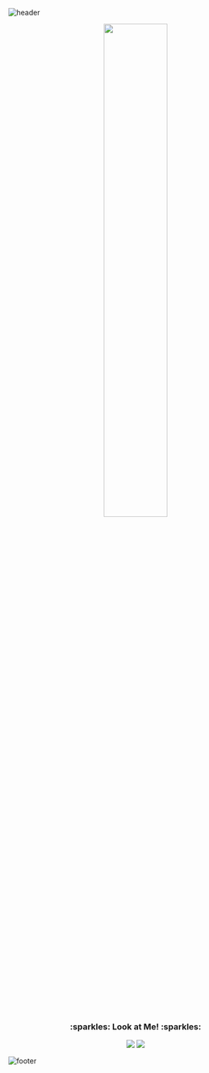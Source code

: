<!--**wisdomyeon/wisdomyeon** is a ✨ _special_ ✨ repository because its `README.md` (this file) appears on your GitHub profile.-->

![header](https://capsule-render.vercel.app/api?type=wave&color=0:D3CEDF,800:F2D7D9&height=200&section=header&text=WISDOMYEON&fontSize=70&fontColor=F9F9F9)


<div align="center">
 <img width="50%" src="https://user-images.githubusercontent.com/104718714/204095003-1061705f-d795-4a97-8d8e-8d0ead5e9b14.jpg"/>
 <h3 align="center">:sparkles: Look at Me! :sparkles:</h3>
 <a href="https://wisdomyeon.tistory.com/" target="_blank"><img src="https://img.shields.io/badge/Tstory-000000?style=for-the-badge&logo=Tistory&logoColor=white"></a>
 <a href="https://instagram.com/wisdomyeon?igshid=YmMyMTA2M2Y="><img src="https://img.shields.io/badge/INSTAGRAM-E4405F?style=for-the-badge&logo=Instagram&logoColor=white"></a>
</div>

![footer](https://capsule-render.vercel.app/api?type=wave&color=0:D3CEDF,50:F2D7D9&height=230&section=footer)


